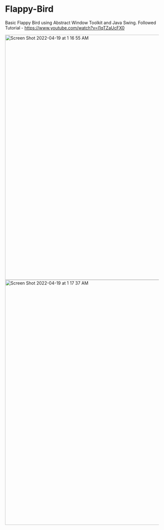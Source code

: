 # Flappy-Bird

Basic Flappy Bird using Abstract Window Toolkit and Java Swing.
Followed Tutorial - https://www.youtube.com/watch?v=I1qTZaUcFX0

<img width="799" alt="Screen Shot 2022-04-19 at 1 16 55 AM" src="https://user-images.githubusercontent.com/89628033/163938314-c7107b58-ce83-4b26-a96a-f1ca862831b0.png">
<img width="799" alt="Screen Shot 2022-04-19 at 1 17 37 AM" src="https://user-images.githubusercontent.com/89628033/163938388-6cb44c1c-82cd-4d81-aeb7-1ff42a803b45.png">
